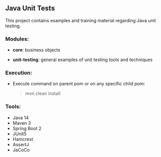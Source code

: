 ## Java Unit Tests

This project contains examples and training material regarding Java unit testing.

### Modules: 

- **core**: business objects

- **unit-testing**: general examples of unit testing tools and techniques

### Execution:

 - Execute command on parent pom or on any specific child pom: 
 
    > mvn clean install
 
### Tools:

 - Java 14
 - Maven 3
 - Spring Boot 2
 - JUnit5
 - Hamcrest
 - AssertJ
 - JaCoCo